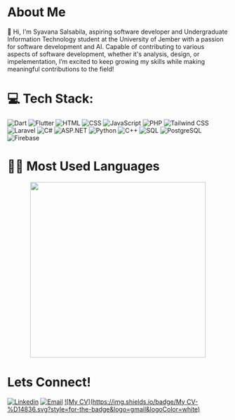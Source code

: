 # About Me

👋 Hi, I'm Syavana Salsabila, aspiring software developer and Undergraduate Information Technology student at the University of Jember with a passion for software development and AI. Capable of contributing to various aspects of software development, whether it's analysis, design, or impelementation, I’m excited to keep growing my skills while making meaningful contributions to the field!

# 💻 Tech Stack:
![Dart](https://img.shields.io/badge/dart-%230175C2.svg?style=for-the-badge&logo=dart&logoColor=white)  ![Flutter](https://img.shields.io/badge/flutter-%2302569B.svg?style=for-the-badge&logo=flutter&logoColor=white) ![HTML](https://img.shields.io/badge/html5-%23E34F26.svg?style=for-the-badge&logo=html5&logoColor=white) ![CSS](https://img.shields.io/badge/css3-1572B6?style=for-the-badge&logo=css&logoColor=white) ![JavaScript](https://img.shields.io/badge/javascript-%23323330.svg?style=for-the-badge&logo=javascript&logoColor=%23F7DF1E) 	![PHP](https://img.shields.io/badge/php-%23777BB4.svg?style=for-the-badge&logo=php&logoColor=white) ![Tailwind CSS](https://img.shields.io/badge/tailwindcss-%2338B2AC.svg?style=for-the-badge&logo=tailwind-css&logoColor=white) ![Laravel](https://img.shields.io/badge/laravel-%23FF2D20.svg?style=for-the-badge&logo=laravel&logoColor=white) ![C#](https://img.shields.io/badge/c%23-239120?style=for-the-badge&logo=c-sharp&logoColor=white) ![ASP.NET](https://img.shields.io/badge/asp.net-%235C2D91.svg?style=for-the-badge&logo=.net&logoColor=white) ![Python](https://img.shields.io/badge/python-3670A0?style=for-the-badge&logo=python&logoColor=ffdd54) ![C++](https://img.shields.io/badge/c++-%2300599C.svg?style=for-the-badge&logo=c%2B%2B&logoColor=white) ![SQL](https://img.shields.io/badge/sql-%23004881.svg?style=for-the-badge&logo=sqlite&logoColor=white) ![PostgreSQL](https://img.shields.io/badge/postgresql-%23336791.svg?style=for-the-badge&logo=postgresql&logoColor=white) ![Firebase](https://img.shields.io/badge/firebase-%23E34F26.svg?style=for-the-badge&logo=firebase&logoColor=white)

# 👩‍💻 Most Used Languages
<div align="center">
  <img src="https://github-readme-stats.vercel.app/api/top-langs/?username=vanvl49&layout=compact&theme=tokyonight" width="400"/>
</div>

# Lets Connect!
[![Linkedin](https://img.shields.io/badge/Linkedin-%230077B5.svg?style=for-the-badge&logo=linkedin&logoColor=white)](https://linkedin.com/in/syavanasalsabila) 
[![Email](https://img.shields.io/badge/Email-%23FF2D20.svg?style=for-the-badge&logo=gmail&logoColor=white)](mailto:syana.blv@gmail.com)
[![My CV](https://img.shields.io/badge/My CV-%D14836.svg?style=for-the-badge&logo=gmail&logoColor=white)](mailto:syana.blv@gmail.com) 
